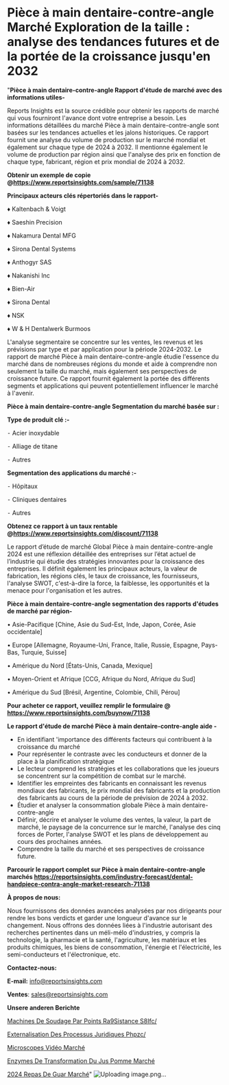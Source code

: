 # Pièce à main dentaire-contre-angle Marché Exploration de la taille : analyse des tendances futures et de la portée de la croissance jusqu'en 2032

"<strong>Pièce à main dentaire-contre-angle Rapport d'étude de marché avec des informations utiles-</strong>

Reports Insights est la source crédible pour obtenir les rapports de marché qui vous fourniront l'avance dont votre entreprise a besoin. Les informations détaillées du marché Pièce à main dentaire-contre-angle sont basées sur les tendances actuelles et les jalons historiques. Ce rapport fournit une analyse du volume de production sur le marché mondial et également sur chaque type de 2024 à 2032. Il mentionne également le volume de production par région ainsi que l'analyse des prix en fonction de chaque type, fabricant, région et prix mondial de 2024 à 2032.

<strong><b>Obtenir un exemple de copie @</b></strong><a href=https://www.reportsinsights.com/sample/71138><strong><b>https://www.reportsinsights.com/sample/71138</b></strong></a>

<b>Principaux acteurs clés répertoriés dans le rapport-</b>

<b> </b>♦ Kaltenbach & Voigt

♦ Saeshin Precision

♦ Nakamura Dental MFG

♦ Sirona Dental Systems

♦ Anthogyr SAS

♦ Nakanishi Inc

♦ Bien-Air

♦ Sirona Dental

♦ NSK

♦ W & H Dentalwerk Burmoos

L'analyse segmentaire se concentre sur les ventes, les revenus et les prévisions par type et par application pour la période 2024-2032. Le rapport de marché Pièce à main dentaire-contre-angle étudie l'essence du marché dans de nombreuses régions du monde et aide à comprendre non seulement la taille du marché, mais également ses perspectives de croissance future. Ce rapport fournit également la portée des différents segments et applications qui peuvent potentiellement influencer le marché à l'avenir.

<strong>Pièce à main dentaire-contre-angle Segmentation du marché basée sur :</strong>

<strong>Type de produit clé :-</strong>

⁃ Acier inoxydable

⁃ Alliage de titane

⁃ Autres

<strong>Segmentation des applications du marché :-</strong>

⁃ Hôpitaux

⁃ Cliniques dentaires

⁃ Autres

<strong><b>Obtenez ce rapport à un taux rentable @</b></strong><a href=https://www.reportsinsights.com/discount/71138><strong><b>https://www.reportsinsights.com/discount/71138</b></strong></a>

Le rapport d’étude de marché Global Pièce à main dentaire-contre-angle 2024 est une réflexion détaillée des entreprises sur l’état actuel de l’industrie qui étudie des stratégies innovantes pour la croissance des entreprises. Il définit également les principaux acteurs, la valeur de fabrication, les régions clés, le taux de croissance, les fournisseurs, l'analyse SWOT, c'est-à-dire la force, la faiblesse, les opportunités et la menace pour l'organisation et les autres.

<strong>Pièce à main dentaire-contre-angle segmentation des rapports d'études de marché par région-</strong>

• Asie-Pacifique [Chine, Asie du Sud-Est, Inde, Japon, Corée, Asie occidentale]

• Europe [Allemagne, Royaume-Uni, France, Italie, Russie, Espagne, Pays-Bas, Turquie, Suisse]

• Amérique du Nord [États-Unis, Canada, Mexique]

• Moyen-Orient et Afrique [CCG, Afrique du Nord, Afrique du Sud]

• Amérique du Sud [Brésil, Argentine, Colombie, Chili, Pérou]

<strong>Pour acheter ce rapport, veuillez remplir le formulaire @   <a href=https://www.reportsinsights.com/buynow/71138>https://www.reportsinsights.com/buynow/71138</a></strong>

<strong>Le rapport d'étude de marché Pièce à main dentaire-contre-angle aide -</strong>
<ul>
  <li>En identifiant 'importance des différents facteurs qui contribuent à la croissance du marché</li>
  <li>Pour représenter le contraste avec les conducteurs et donner de la place à la planification stratégique</li>
  <li>Le lecteur comprend les stratégies et les collaborations que les joueurs se concentrent sur la compétition de combat sur le marché.</li>
  <li>Identifier les empreintes des fabricants en connaissant les revenus mondiaux des fabricants, le prix mondial des fabricants et la production des fabricants au cours de la période de prévision de 2024 à 2032.</li>
  <li>Étudier et analyser la consommation globale Pièce à main dentaire-contre-angle</li>
  <li>Définir, décrire et analyser le volume des ventes, la valeur, la part de marché, le paysage de la concurrence sur le marché, l'analyse des cinq forces de Porter, l'analyse SWOT et les plans de développement au cours des prochaines années.</li>
  <li>Comprendre la taille du marché et ses perspectives de croissance future.</li>
</ul>

<strong>Parcourir le rapport complet sur Pièce à main dentaire-contre-angle marchés <a href=https://reportsinsights.com/industry-forecast/dental-handpiece-contra-angle-market-research-71138>https://reportsinsights.com/industry-forecast/dental-handpiece-contra-angle-market-research-71138</a></strong>

<strong>À propos de nous:</strong>

Nous fournissons des données avancées analysées par nos dirigeants pour rendre les bons verdicts et garder une longueur d'avance sur le changement. Nous offrons des données liées à l'industrie autorisant des recherches pertinentes dans un méli-mélo d'industries, y compris la technologie, la pharmacie et la santé, l'agriculture, les matériaux et les produits chimiques, les biens de consommation, l'énergie et l'électricité, les semi-conducteurs et l'électronique, etc.

<strong>Contactez-nous:</strong>

<strong>E-mail:</strong> <a href=mailto:info@reportsinsights.com>info@reportsinsights.com</a>

<strong>Ventes</strong>: <a href=mailto:sales@reportsinsights.com>sales@reportsinsights.com</a>

<strong>Unsere anderen Berichte</strong>

<a href=https://www.linkedin.com/pulse/machines-de-soudage-par-points-r%C3%A9sistance-s8ifc/>Machines De Soudage Par Points Ra9Sistance S8Ifc/</a>

<a href=https://www.linkedin.com/pulse/externalisation-des-processus-juridiques-phpzc/>Externalisation Des Processus Juridiques Phpzc/</a>

<a href=https://www.linkedin.com/pulse/microscopes-vidéo-marché-analyse-des-applications-k8qsc/>Microscopes Vidéo Marché</a>

<a href=https://www.linkedin.com/pulse/enzymes-de-transformation-du-jus-pomme-march%C3%A9-0xy2c/>Enzymes De Transformation Du Jus Pomme Marché</a>

<a href=https://www.linkedin.com/pulse/2024-repas-de-guar-march%C3%A9-informations-bas%C3%A9es-tpmbc/>2024 Repas De Guar Marché</a>"
![Uploading image.png…]()
